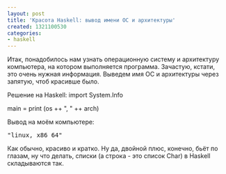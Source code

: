 ```yaml
---
layout: post
title: 'Красота Haskell: вывод имени ОС и архитектуры'
created: 1321100530
categories:
- haskell
---
```

Итак, понадобилось нам узнать операционную систему и архитектуру компьютера, на котором выполняется программа. Зачастую, кстати, это очень нужная информация. Выведем имя ОС и архитектуры через запятую, чтоб красивше было.

Решение на Haskell:
<hs>
import System.Info

main = print (os ++ ", " ++ arch)
</hs>

Вывод на моём компьютере:
<pre>
"linux, x86_64"
</pre>

Как обычно, красиво и кратко. Ну да, двойной плюс, конечно, бьёт по глазам, ну что делать, списки (а строка - это список Char) в Haskell складываются так. 
